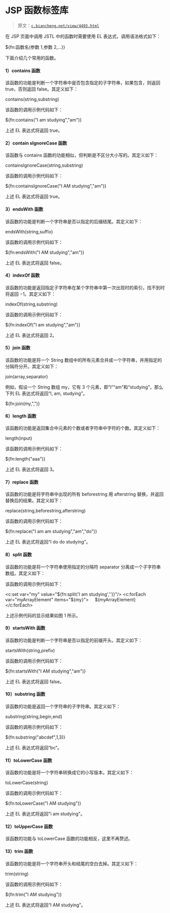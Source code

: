 # JSP 函数标签库

> 原文：[`c.biancheng.net/view/4493.html`](http://c.biancheng.net/view/4493.html)

在 JSP 页面中调用 JSTL 中的函数时需要使用 EL 表达式，调用语法格式如下：

${fn:函数名(参数 1,参数 2,...)}

下面介绍几个常用的函数。

#### 1）contains 函数

该函数的功能是判断一个字符串中是否包含指定的子字符串，如果包含，则返回 true，否则返回 false。其定义如下：

contains(string,substring)

该函数的调用示例代码如下：

${fn:contains("I am studying","am")}

上述 EL 表达式将返回 true。

#### 2）contain sIgnoreCase 函数

该函数与 contains 函数的功能相似，但判断是不区分大小写的。其定义如下：

containsIgnoreCase(string,substring)

该函数的调用示例代码如下：

${fn:containsIgnoreCase("I AM studying","am")}

上述 EL 表达式将返回 true。

#### 3）endsWith 函数

该函数的功能是判断一个字符串是否以指定的后缀结尾。其定义如下：

endsWith(string,suffix)

该函数的调用示例代码如下：

${fn:endsWith("I AM studying","am")}

上述 EL 表达式将返回 false。

#### 4）indexOf 函数

该函数的功能是返回指定子字符串在某个字符串中第一次出现时的索引，找不到时将返回 −1。其定义如下：

indexOf(string,substring)

该函数的调用示例代码如下：

${fn:indexOf("I am studying","am")}

上述 EL 表达式将返回 2。

#### 5）join 函数

该函数的功能是将一个 String 数组中的所有元素合并成一个字符串，并用指定的分隔符分开。其定义如下：

join(array,separator)

例如，假设一个 String 数组 my，它有 3 个元素，即“I”“am”和“studying”，那么下列 EL 表达式将返回“I, am, studying”。

${fn:join(my,",")}

#### 6）length 函数

该函数的功能是返回集合中元素的个数或者字符串中字符的个数。其定义如下：

length(input)

该函数的调用示例代码如下：

${fn:length("aaa")}

上述 EL 表达式将返回 3。

#### 7）replace 函数

该函数的功能是将字符串中出现的所有 beforestring 用 afterstring 替换，并返回替换后的结果。其定义如下：

replace(string,beforestring,afterstring)

该函数的调用示例代码如下：

${fn:replace("I am am studying","am","do")}

上述 EL 表达式将返回“I do do studying”。

#### 8）split 函数

该函数的功能是将一个字符串使用指定的分隔符 separator 分离成一个子字符串数组。其定义如下：

该函数的调用示例代码如下：

<c:set var="my" value="${fn:split('I am studying','')}"/>
<c:forEach var="myArrayElement" items="${my}">
    ${myArrayElement}</br>
</c:forEach>

上述示例代码的显示结果如图 1 所示。

#### 9）startsWith 函数

该函数的功能是判断一个字符串是否以指定的前缀开头。其定义如下：

startsWith(string,prefix)

该函数的调用示例代码如下：

${fn:startsWith("I AM studying","am")}

上述 EL 表达式将返回 false。

#### 10）substring 函数

该函数的功能是返回一个字符串的子字符串。其定义如下：

substring(string,begin,end)

该函数的调用示例代码如下：

${fn:substring("abcdef",1,3)}

上述 EL 表达式将返回“bc”。

#### 11）toLowerCase 函数

该函数的功能是将一个字符串转换成它的小写版本。其定义如下：

toLowerCase(string)

该函数的调用示例代码如下：

${fn:toLowerCase("I AM studying")}

上述 EL 表达式将返回"i am studying"。

#### 12）toUpperCase 函数

该函数的功能与 toLowerCase 函数的功能相反，这里不再赘述。

#### 13）trim 函数

该函数的功能是将一个字符串开头和结尾的空白去掉。其定义如下：

trim(string)

该函数的调用示例代码如下：

${fn:trim("I AM studying")}

上述 EL 表达式将返回“I AM studying”。